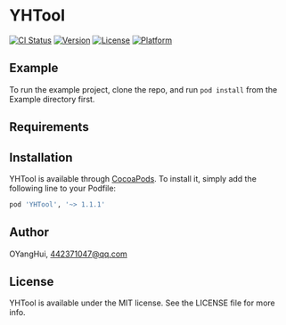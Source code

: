 # YHTool

[![CI Status](https://img.shields.io/travis/OYHHYO/YHTool.svg?style=flat)](https://travis-ci.org/OYHHYO/YHTool)
[![Version](https://img.shields.io/cocoapods/v/YHTool.svg?style=flat)](https://cocoapods.org/pods/YHTool)
[![License](https://img.shields.io/cocoapods/l/YHTool.svg?style=flat)](https://cocoapods.org/pods/YHTool)
[![Platform](https://img.shields.io/cocoapods/p/YHTool.svg?style=flat)](https://cocoapods.org/pods/YHTool)

## Example

To run the example project, clone the repo, and run `pod install` from the Example directory first.

## Requirements

## Installation

YHTool is available through [CocoaPods](https://cocoapods.org). To install
it, simply add the following line to your Podfile:

```ruby
pod 'YHTool', '~> 1.1.1'
```

## Author

OYangHui, 442371047@qq.com

## License

YHTool is available under the MIT license. See the LICENSE file for more info.
